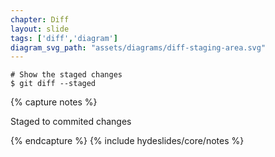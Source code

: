 ```yaml
---
chapter: Diff
layout: slide
tags: ['diff','diagram']
diagram_svg_path: "assets/diagrams/diff-staging-area.svg"
---
```


	# Show the staged changes
	$ git diff --staged

{% capture notes %}

Staged to commited changes

{% endcapture %}
{% include hydeslides/core/notes %}
